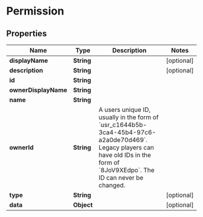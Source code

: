 

# Permission



## Properties

| Name | Type | Description | Notes |
|------------ | ------------- | ------------- | -------------|
|**displayName** | **String** |  |  [optional] |
|**description** | **String** |  |  [optional] |
|**id** | **String** |  |  |
|**ownerDisplayName** | **String** |  |  |
|**name** | **String** |  |  |
|**ownerId** | **String** | A users unique ID, usually in the form of &#x60;usr_c1644b5b-3ca4-45b4-97c6-a2a0de70d469&#x60;. Legacy players can have old IDs in the form of &#x60;8JoV9XEdpo&#x60;. The ID can never be changed. |  |
|**type** | **String** |  |  [optional] |
|**data** | **Object** |  |  [optional] |



